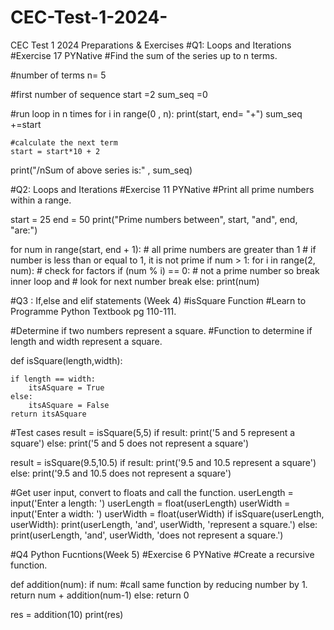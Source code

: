# CEC-Test-1-2024-
CEC Test 1 2024 Preparations &amp; Exercises
#Q1: Loops and Iterations 
#Exercise 17 PYNative
#Find the sum of the series up to n terms.

#number of terms
n= 5

#first number of sequence
start =2
sum_seq =0

#run loop in n times
for i in range(0 , n):
    print(start, end= "+")
    sum_seq +=start

    #calculate the next term
    start = start*10 + 2

print("/nSum of above series is:" , sum_seq)

#Q2: Loops and Iterations
#Exercise 11 PYNative
#Print all prime numbers within a range.

start = 25
end = 50
print("Prime numbers between", start, "and", end, "are:")

for num in range(start, end + 1):
    # all prime numbers are greater than 1
    # if number is less than or equal to 1, it is not prime
    if num > 1:
        for i in range(2, num):
            # check for factors
            if (num % i) == 0:
                # not a prime number so break inner loop and
                # look for next number
                break
        else:
            print(num)

#Q3 : If,else and elif statements (Week 4)
#isSquare Function
#Learn to Programme Python Textbook pg 110-111.

#Determine if two numbers represent a square.
#Function to determine if length and width represent a square.

def isSquare(length,width):

    if length == width:
        itsASquare = True
    else:
        itsASquare = False
    return itsASquare

#Test cases
result = isSquare(5,5)
if result:
    print('5 and 5 represent a square')
else:
    print('5 and 5 does not represent a square')

result = isSquare(9.5,10.5)
if result:
    print('9.5 and 10.5 represent a square')
else:
    print('9.5 and 10.5 does not represent a square')

#Get user input, convert to floats and call the function.
userLength = input('Enter a length: ')
userLength = float(userLength)
userWidth = input('Enter a width: ')
userWidth = float(userWidth)
if isSquare(userLength, userWidth):
    print(userLength, 'and', userWidth, 'represent a square.')
else:
    print(userLength, 'and', userWidth, 'does not represent a square.')

#Q4 Python Fucntions(Week 5)
#Exercise 6 PYNative
#Create a recursive function.

def addition(num):
    if num:
        #call same function by reducing number by 1.
        return num + addition(num-1)
    else:
        return 0

res = addition(10)
print(res)
